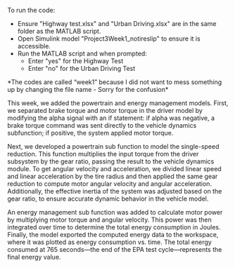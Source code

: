 To run the code:

* Ensure "Highway test.xlsx" and "Urban Driving.xlsx" are in the same folder as the MATLAB script.  
* Open Simulink model "Project3Week1\_notireslip" to ensure it is accessible.  
* Run the MATLAB script and when prompted:  
  * Enter "yes" for the Highway Test  
  * Enter "no" for the Urban Driving Test

\*The codes are called “week1” because I did not want to mess something up by changing the file name \- Sorry for the confusion\*

This week, we added the powertrain and energy management models. First, we separated brake torque and motor torque in the driver model by modifying the alpha signal with an if statement: if alpha was negative, a brake torque command was sent directly to the vehicle dynamics subfunction; if positive, the system applied motor torque.

Next, we developed a powertrain sub function to model the single-speed reduction. This function multiplies the input torque from the driver subsystem by the gear ratio, passing the result to the vehicle dynamics module. To get angular velocity and acceleration, we divided linear speed and linear acceleration by the tire radius and then applied the same gear reduction to compute motor angular velocity and angular acceleration. Additionally, the effective inertia of the system was adjusted based on the gear ratio, to ensure accurate dynamic behavior in the vehicle model.

An energy management sub function was added to calculate motor power by multiplying motor torque and angular velocity. This power was then integrated over time to determine the total energy consumption in Joules. Finally, the model exported the computed energy data to the workspace, where it was plotted as energy consumption vs. time. The total energy consumed at 765 seconds—the end of the EPA test cycle—represents the final energy value.


